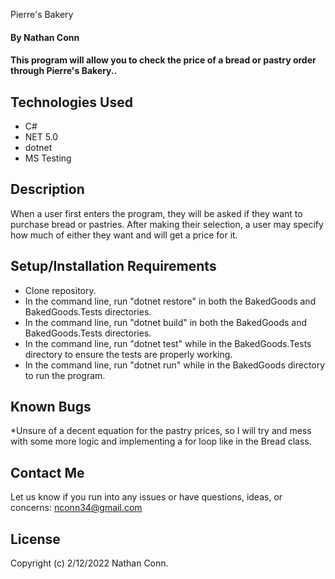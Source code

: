 Pierre's Bakery

#### By **Nathan Conn**

#### This program will allow you to check the price of a bread or pastry order through Pierre's Bakery..


## Technologies Used

* C#
* NET 5.0
* dotnet
* MS Testing



## Description

When a user first enters the program, they will be asked if they want to purchase bread or pastries. After making their selection, a user may specify how much of either they want and will get a price for it.  

## Setup/Installation Requirements

* Clone repository.
* In the command line, run "dotnet restore" in both the BakedGoods and BakedGoods.Tests directories.
* In the command line, run "dotnet build" in both the BakedGoods and BakedGoods.Tests directories.
* In the command line, run "dotnet test" while in the BakedGoods.Tests directory to ensure the tests are properly working.
*  In the command line, run "dotnet run" while in the BakedGoods directory to run the program.


## Known Bugs

*Unsure of a decent equation for the pastry prices, so I will try and mess with some more logic and implementing a for loop like in the Bread class.

## Contact Me

Let us know if you run into any issues or have questions, ideas, or concerns:
nconn34@gmail.com

## License

Copyright (c) 2/12/2022 Nathan Conn.